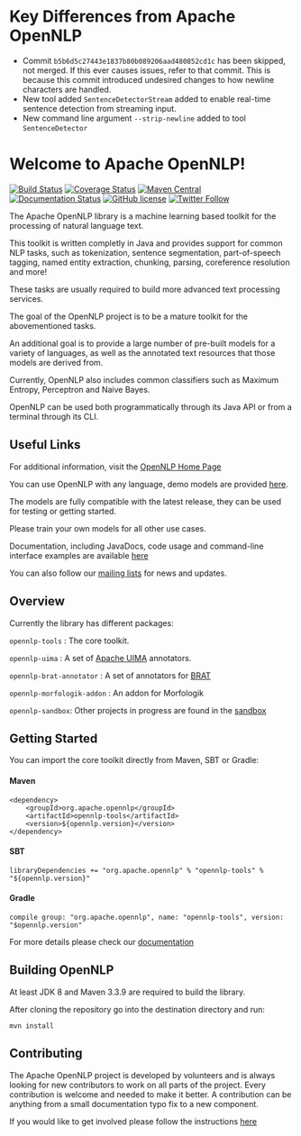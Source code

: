 <!--
Licensed to the Apache Software Foundation (ASF) under one or more
contributor license agreements.  See the NOTICE file distributed with
this work for additional information regarding copyright ownership.
The ASF licenses this file to You under the Apache License, Version 2.0
(the "License"); you may not use this file except in compliance with
the License.  You may obtain a copy of the License at

    http://www.apache.org/licenses/LICENSE-2.0

Unless required by applicable law or agreed to in writing, software
distributed under the License is distributed on an "AS IS" BASIS,
WITHOUT WARRANTIES OR CONDITIONS OF ANY KIND, either express or implied.
See the License for the specific language governing permissions and
limitations under the License.
-->

Key Differences from Apache OpenNLP
===========
* Commit `b5b6d5c27443e1837b80b089206aad480852cd1c` has been skipped, not merged.  If this ever causes issues, refer to that commit.  This is because this commit introduced undesired changes to how newline characters are handled.
* New tool added `SentenceDetectorStream` added to enable real-time sentence detection from streaming input.
* New command line argument `--strip-newline` added to tool `SentenceDetector`

Welcome to Apache OpenNLP!
===========

[![Build Status](https://api.travis-ci.org/apache/opennlp.svg?branch=master)](https://travis-ci.org/apache/opennlp)
[![Coverage Status](https://coveralls.io/repos/github/apache/opennlp/badge.svg?branch=master)](https://coveralls.io/github/apache/opennlp?branch=master)
[![Maven Central](https://maven-badges.herokuapp.com/maven-central/org.apache.opennlp/opennlp/badge.svg?style=plastic)](https://maven-badges.herokuapp.com/maven-central/org.apache.opennlp/opennlp)
[![Documentation Status](https://img.shields.io/:docs-latest-green.svg)](http://opennlp.apache.org/docs/index.html)
[![GitHub license](https://img.shields.io/badge/license-Apache%202-blue.svg)](https://raw.githubusercontent.com/apache/opennlp/master/LICENSE)
[![Twitter Follow](https://img.shields.io/twitter/follow/ApacheOpennlp.svg?style=social)](https://twitter.com/ApacheOpenNLP)

The Apache OpenNLP library is a machine learning based toolkit for the processing of natural language text.

This toolkit is written completly in Java and provides support for common NLP tasks, such as tokenization, sentence segmentation, part-of-speech tagging, named entity extraction, chunking, parsing, coreference resolution and more!

These tasks are usually required to build more advanced text processing services.

The goal of the OpenNLP project is to be a mature toolkit for the abovementioned tasks.

An additional goal is to provide a large number of pre-built models for a variety of languages, as
well as the annotated text resources that those models are derived from.

Currently, OpenNLP also includes common classifiers such as Maximum Entropy, Perceptron and Naive Bayes.

OpenNLP can be used both programmatically through its Java API or from a terminal through its CLI.

## Useful Links
       
For additional information, visit the [OpenNLP Home Page](http://opennlp.apache.org/)

You can use OpenNLP with any language, demo models are provided [here](http://opennlp.sourceforge.net/models-1.5/).

The models are fully compatible with the latest release, they can be used for testing or getting started. 

Please train your own models for all other use cases.

Documentation, including JavaDocs, code usage and command-line interface examples are available [here](http://opennlp.apache.org/docs/)

You can also follow our [mailing lists](http://opennlp.apache.org/mailing-lists.html) for news and updates.

## Overview

Currently the library has different packages:

`opennlp-tools` : The core toolkit.

`opennlp-uima` : A set of [Apache UIMA](https://uima.apache.org) annotators.

`opennlp-brat-annotator` : A set of annotators for [BRAT](http://brat.nlplab.org/)

`opennlp-morfologik-addon` : An addon for Morfologik

`opennlp-sandbox`: Other projects in progress are found in the [sandbox](https://github.com/apache/opennlp-sandbox)


## Getting Started

You can import the core toolkit directly from Maven, SBT or Gradle:

#### Maven
```
<dependency>
    <groupId>org.apache.opennlp</groupId>
    <artifactId>opennlp-tools</artifactId>
    <version>${opennlp.version}</version>
</dependency>
```

#### SBT
```
libraryDependencies += "org.apache.opennlp" % "opennlp-tools" % "${opennlp.version}"
```

#### Gradle
```
compile group: "org.apache.opennlp", name: "opennlp-tools", version: "$opennlp.version"
```


For more details please check our [documentation](http://opennlp.apache.org/docs/)

## Building OpenNLP

At least JDK 8 and Maven 3.3.9 are required to build the library.

After cloning the repository go into the destination directory and run:

```
mvn install
```

## Contributing

The Apache OpenNLP project is developed by volunteers and is always looking for new contributors to work on all parts of the project. Every contribution is welcome and needed to make it better. A contribution can be anything from a small documentation typo fix to a new component.

If you would like to get involved please follow the instructions [here](https://github.com/apache/opennlp/blob/master/.github/CONTRIBUTING.md)
